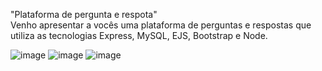 "Plataforma de pergunta e respota" <br>
Venho apresentar a vocês uma plataforma de perguntas e respostas que utiliza as tecnologias Express, MySQL, EJS, Bootstrap e Node.

![image](https://github.com/ferrariflaviaa/Question-and-answers/assets/88516203/c4166101-10fa-4c73-8265-c8a7f3eebe3e)
![image](https://github.com/ferrariflaviaa/Question-and-answers/assets/88516203/8996bd06-f914-4aab-8187-1107f35713bc)
![image](https://github.com/ferrariflaviaa/Question-and-answers/assets/88516203/533dff1a-3761-4257-9701-46c393008263)


